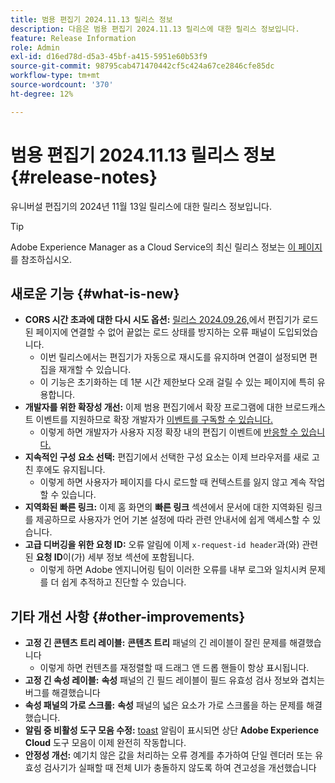 ```yaml
---
title: 범용 편집기 2024.11.13 릴리스 정보
description: 다음은 범용 편집기 2024.11.13 릴리스에 대한 릴리스 정보입니다.
feature: Release Information
role: Admin
exl-id: d16ed78d-d5a3-45bf-a415-5951e60b53f9
source-git-commit: 98795cab471470442cf5c424a67ce2846cfe85dc
workflow-type: tm+mt
source-wordcount: '370'
ht-degree: 12%

---
```



# 범용 편집기 2024.11.13 릴리스 정보 {#release-notes}

유니버설 편집기의 2024년 11월 13일 릴리스에 대한 릴리스 정보입니다.

>[!TIP]
>
>Adobe Experience Manager as a Cloud Service의 최신 릴리스 정보는 [이 페이지](/help/release-notes/release-notes-cloud/release-notes-current.md)를 참조하십시오.

## 새로운 기능 {#what-is-new}

* **CORS 시간 초과에 대한 다시 시도 옵션:** [릴리스 2024.09.26,](/help/release-notes/universal-editor/2024/2024-09-26.md)에서 편집기가 로드된 페이지에 연결할 수 없어 끝없는 로드 상태를 방지하는 오류 패널이 도입되었습니다.
   * 이번 릴리스에서는 편집기가 자동으로 재시도를 유지하며 연결이 설정되면 편집을 재개할 수 있습니다.
   * 이 기능은 초기화하는 데 1분 시간 제한보다 오래 걸릴 수 있는 페이지에 특히 유용합니다.
* **개발자를 위한 확장성 개선:** 이제 범용 편집기에서 확장 프로그램에 대한 브로드캐스트 이벤트를 지원하므로 확장 개발자가 [이벤트를 구독할 수 있습니다.](/help/implementing/universal-editor/events.md)
   * 이렇게 하면 개발자가 사용자 지정 확장 내의 편집기 이벤트에 [반응할 수 있습니다.](/help/implementing/universal-editor/customizing.md#extending)
* **지속적인 구성 요소 선택:** 편집기에서 선택한 구성 요소는 이제 브라우저를 새로 고친 후에도 유지됩니다.
   * 이렇게 하면 사용자가 페이지를 다시 로드할 때 컨텍스트를 잃지 않고 계속 작업할 수 있습니다.
* **지역화된 빠른 링크:** 이제 홈 화면의 **빠른 링크** 섹션에서 문서에 대한 지역화된 링크를 제공하므로 사용자가 언어 기본 설정에 따라 관련 안내서에 쉽게 액세스할 수 있습니다.
* **고급 디버깅을 위한 요청 ID:** 오류 알림에 이제 `x-request-id header`과(와) 관련된 **요청 ID**&#x200B;이(가) 세부 정보 섹션에 포함됩니다.
   * 이렇게 하면 Adobe 엔지니어링 팀이 이러한 오류를 내부 로그와 일치시켜 문제를 더 쉽게 추적하고 진단할 수 있습니다.

## 기타 개선 사항 {#other-improvements}

* **고정 긴 콘텐츠 트리 레이블:** **콘텐츠 트리** 패널의 긴 레이블이 잘린 문제를 해결했습니다
   * 이렇게 하면 컨텐츠를 재정렬할 때 드래그 앤 드롭 핸들이 항상 표시됩니다.
* **고정 긴 속성 레이블:** **속성** 패널의 긴 필드 레이블이 필드 유효성 검사 정보와 겹치는 버그를 해결했습니다
* **속성 패널의 가로 스크롤:** **속성** 패널의 넓은 요소가 가로 스크롤을 하는 문제를 해결했습니다.
* **알림 중 비활성 도구 모음 수정:** [toast](https://spectrum.adobe.com/page/toast/) 알림이 표시되면 상단 **Adobe Experience Cloud** 도구 모음이 이제 완전히 작동합니다.
* **안정성 개선:** 예기치 않은 값을 처리하는 오류 경계를 추가하여 단일 렌더러 또는 유효성 검사기가 실패할 때 전체 UI가 충돌하지 않도록 하여 견고성을 개선했습니다
